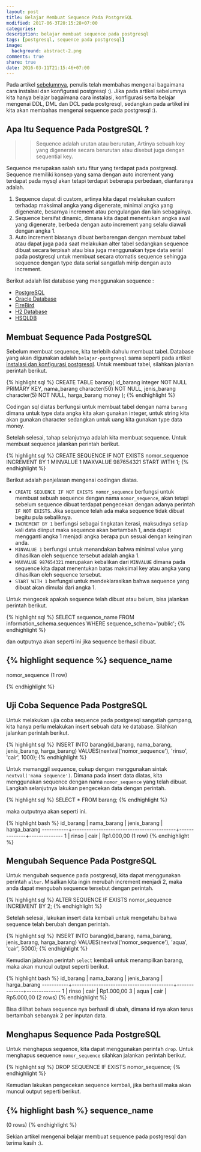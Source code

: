 ```yaml
---
layout: post
title: Belajar Membuat Sequence Pada PostgreSQL
modified: 2017-06-3T20:15:28+07:00
categories: 
description: belajar membuat sequence pada postgresql
tags: [postgresql, sequence pada postgresql]
image:
  background: abstract-2.png
comments: true
share: true
date: 2016-03-11T21:15:46+07:00
---
```


Pada artikel [sebelumnya](https://rizkimufrizal.github.io/instalasi-dan-konfigurasi-postgresql/), penulis telah membahas mengenai bagaimana cara instalasi dan konfigurasi postgresql :). Jika pada artikel sebelumnya kita hanya belajar bagaimana cara instalasi, konfigurasi serta belajar mengenai DDL, DML dan DCL pada postgresql, sedangkan pada artikel ini kita akan membahas mengenai sequence pada postgresql :).

## Apa Itu Sequence Pada PostgreSQL ?

>>Sequence adalah urutan atau berurutan, Artinya sebuah key yang digenerate secara berurutan atau disebut juga dengan sequential key.

Sequence merupakan salah satu fitur yang terdapat pada postgresql. Sequence memiliki konsep yang sama dengan auto increment yang terdapat pada mysql akan tetapi terdapat beberapa perbedaan, diantaranya adalah.

1. Sequence dapat di custom, artinya kita dapat melakukan custom terhadap maksimal angka yang digenerate, minimal angka yang digenerate, besarnya increment atau pengulangan dan lain sebagainya.
2. Sequence bersifat dinamic, dimana kita dapat menentukan angka awal yang digenerate, berbeda dengan auto increment yang selalu diawali dengan angka 1.
3. Auto increment biasanya dibuat berbarengan dengan membuat tabel atau dapat juga pada saat melakukan alter tabel sedangkan sequence dibuat secara terpisah atau bisa juga menggunakan type data serial pada postgresql untuk membuat secara otomatis sequence sehingga sequence dengan type data serial sangatlah mirip dengan auto increment.

Berikut adalah list database yang menggunakan sequence :

* [PostgreSQL](http://www.postgresql.org/)
* [Oracle Database](https://www.oracle.com/database/index.html)
* [FireBird](http://www.firebirdsql.org/)
* [H2 Database](http://www.h2database.com/html/main.html)
* [HSQLDB](http://hsqldb.org/)

## Membuat Sequence Pada PostgreSQL

Sebelum membuat sequence, kita terlebih dahulu membuat tabel. Database yang akan digunakan adalah `belajar-postgresql` sama seperti pada artikel [instalasi dan konfigurasi postgresql](https://rizkimufrizal.github.io/instalasi-dan-konfigurasi-postgresql/). Untuk membuat tabel, silahkan jalanlan perintah berikut.

{% highlight sql %}
CREATE TABLE barang(
    id_barang integer NOT NULL PRIMARY KEY,
    nama_barang character(50) NOT NULL,
    jenis_barang character(5) NOT NULL,
    harga_barang money
);
{% endhighlight %}

Codingan sql diatas berfungsi untuk membuat tabel dengan nama `barang` dimana untuk type data angka kita akan gunakan integer, untuk string kita akan gunakan character sedangkan untuk uang kita gunakan type data money.

Setelah selesai, tahap selanjutnya adalah kita membuat sequence. Untuk membuat sequence jalankan perintah berikut.

{% highlight sql %}
CREATE SEQUENCE IF NOT EXISTS nomor_sequence
    INCREMENT BY 1
    MINVALUE 1
    MAXVALUE 987654321
    START WITH 1;
{% endhighlight %}

Berikut adalah penjelasan mengenai codingan diatas.

* `CREATE SEQUENCE IF NOT EXISTS nomor_sequence` berfungsi untuk membuat sebuah sequence dengan nama `nomor_sequence`, akan tetapi sebelum sequence dibuat terdapat pengecekan dengan adanya perintah `IF NOT EXISTS`. Jika sequence telah ada maka sequence tidak dibuat begitu pula sebaliknya.
* `INCREMENT BY 1` berfungsi sebagai tingkatan iterasi, maksudnya setiap kali data diinput maka sequence akan bertambah 1, anda dapat mengganti angka 1 menjadi angka berapa pun sesuai dengan keinginan anda.
* `MINVALUE 1` berfungsi untuk menandakan bahwa minimal value yang dihasilkan oleh sequence tersebut adalah angka 1.
* `MAXVALUE 987654321` merupakan kebalikan dari `MINVALUE` dimana pada sequence kita dapat menentukan batas maksimal key atau angka yang dihasilkan oleh sequence tersebut.
* `START WITH 1` berfungsi untuk mendeklarasikan bahwa sequence yang dibuat akan dimulai dari angka 1.

Untuk mengecek apakah sequence telah dibuat atau belum, bisa jalankan perintah berikut.

{% highlight sql %}
SELECT sequence_name FROM information_schema.sequences WHERE sequence_schema='public';
{% endhighlight %}

dan outputnya akan seperti ini jika sequence berhasil dibuat.

{% highlight sequence %}
sequence_name
----------------
 nomor_sequence
(1 row)

{% endhighlight %}

## Uji Coba Sequence Pada PostgreSQL

Untuk melakukan ujia coba sequence pada postgresql sangatlah gampang, kita hanya perlu melakukan insert sebuah data ke database. Silahkan jalankan perintah berikut.

{% highlight sql %}
INSERT INTO barang(id_barang, nama_barang, jenis_barang, harga_barang)
VALUES(nextval('nomor_sequence'), 'rinso', 'cair', 1000);
{% endhighlight %}

Untuk memanggil sequence, cukup dengan menggunakan sintak `nextval('nama sequence')`. Dimana pada insert data diatas, kita menggunakan sequence dengan nama `nomor_sequence` yang telah dibuat. Langkah selanjutnya lakukan pengecekan data dengan perintah.

{% highlight sql %}
SELECT * FROM barang;
{% endhighlight %}

maka outputnya akan seperti ini.

{% highlight bash %}
 id_barang |                nama_barang                | jenis_barang | harga_barang 
-----------+-------------------------------------------+--------------+--------------
         1 | rinso                                     | cair         |   Rp1.000,00
(1 row)
{% endhighlight %}

## Mengubah Sequence Pada PostgreSQL

Untuk mengubah sequence pada postgresql, kita dapat menggunakan perintah `alter`. Misalkan kita ingin merubah increment menjadi 2, maka anda dapat mengubah sequence tersebut dengan perintah.

{% highlight sql %}
ALTER SEQUENCE IF EXISTS nomor_sequence
    INCREMENT BY 2;
{% endhighlight %}

Setelah selesai, lakukan insert data kembali untuk mengetahu bahwa sequence telah berubah dengan perintah.

{% highlight sql %}
INSERT INTO barang(id_barang, nama_barang, jenis_barang, harga_barang)
VALUES(nextval('nomor_sequence'), 'aqua', 'cair', 5000);
{% endhighlight %}

Kemudian jalankan perintah `select` kembali untuk menampilkan barang, maka akan muncul output seperti berikut.

{% highlight bash %}
 id_barang |                 nama_barang              | jenis_barang | harga_barang 
-----------+------------------------------------------+--------------+--------------
         1 | rinso                                    | cair         |   Rp1.000,00
         3 | aqua                                     | cair         |   Rp5.000,00
(2 rows)
{% endhighlight %}

Bisa dilihat bahwa sequence nya berhasil di ubah, dimana id nya akan terus bertambah sebanyak 2 per inputan data.

## Menghapus Sequence Pada PostgreSQL

Untuk menghapus sequence, kita dapat menggunakan perintah `drop`. Untuk menghapus sequence `nomor_sequence` silahkan jalankan perintah berikut.

{% highlight sql %}
DROP SEQUENCE IF EXISTS nomor_sequence;
{% endhighlight %}

Kemudian lakukan pengecekan sequence kembali, jika berhasil maka akan muncul output seperti berikut.

{% highlight bash %}
sequence_name 
---------------
(0 rows)
{% endhighlight %}

Sekian artikel mengenai belajar membuat sequence pada postgresql dan terima kasih :).